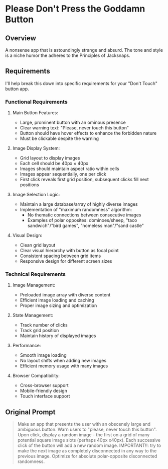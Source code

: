 # Please Don't Press the Goddamn Button

## Overview

A nonsense app that is astoundingly strange and absurd. The tone and style is a niche humor the adheres to the Principles of Jacksnaps.

## Requirements

I'll help break this down into specific requirements for your "Don't Touch" button app.

### Functional Requirements

1. Main Button Features:

   - Large, prominent button with an ominous presence
   - Clear warning text: "Please, never touch this button"
   - Button should have hover effects to enhance the forbidden nature
   - Must be clickable despite the warning

2. Image Display System:

   - Grid layout to display images
   - Each cell should be 40px × 40px
   - Images should maintain aspect ratio within cells
   - Images appear sequentially, one per click
   - First click reveals first grid position, subsequent clicks fill next positions

3. Image Selection Logic:

   - Maintain a large database/array of highly diverse images
   - Implementation of "maximum randomness" algorithm:
     - No thematic connections between consecutive images
     - Examples of polar opposites: dominoes/sheep, "taco sandwich"/"bird games", "homeless man"/"sand castle"

4. Visual Design:
   - Clean grid layout
   - Clear visual hierarchy with button as focal point
   - Consistent spacing between grid items
   - Responsive design for different screen sizes

### Technical Requirements

1. Image Management:

   - Preloaded image array with diverse content
   - Efficient image loading and caching
   - Proper image sizing and optimization

2. State Management:

   - Track number of clicks
   - Track grid position
   - Maintain history of displayed images

3. Performance:

   - Smooth image loading
   - No layout shifts when adding new images
   - Efficient memory usage with many images

4. Browser Compatibility:
   - Cross-browser support
   - Mobile-friendly design
   - Touch interface support

## Original Prompt

> Make an app that presents the user with an obscenely large and ambiguous button. Warn users to "please, never touch this button". Upon click, display a random image - the first on a grid of many potential square image slots (perhaps 40px x40px). Each successive click of the button will add a new random image. IMPORTANT!!: try to make the next image as completely disconnected in any way to the previous image. Optimize for absolute polar-opposite disconnected randomness.
